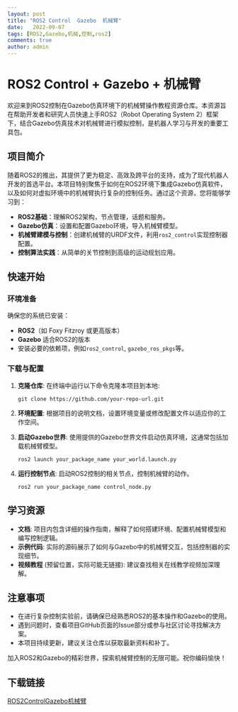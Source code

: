 ```yaml
---
layout: post
title: "ROS2 Control  Gazebo  机械臂"
date:   2022-09-07
tags: [ROS2,Gazebo,机械,控制,ros2]
comments: true
author: admin
---
```

# ROS2 Control + Gazebo + 机械臂

欢迎来到ROS2控制在Gazebo仿真环境下的机械臂操作教程资源仓库。本资源旨在帮助开发者和研究人员快速上手ROS2（Robot Operating System 2）框架下，结合Gazebo仿真技术对机械臂进行模拟控制，是机器人学习与开发的重要工具包。

## 项目简介

随着ROS2的推出，其提供了更为稳定、高效及跨平台的支持，成为了现代机器人开发的首选平台。本项目特别聚焦于如何在ROS2环境下集成Gazebo仿真软件，以及如何对虚拟环境中的机械臂执行复杂的控制任务。通过这个资源，您将能够学习到：

- **ROS2基础**：理解ROS2架构，节点管理，话题和服务。
- **Gazebo仿真**：设置和配置Gazebo环境，导入机械臂模型。
- **机械臂建模与控制**：创建机械臂的URDF文件，利用`ros2_control`实现控制器配置。
- **控制算法实践**：从简单的关节控制到高级的运动规划应用。
  
## 快速开始

### 环境准备

确保您的系统已安装：
- **ROS2**（如 Foxy Fitzroy 或更高版本）
- **Gazebo** 适合ROS2的版本
- 安装必要的依赖项，例如`ros2_control`, `gazebo_ros_pkgs`等。

### 下载与配置

1. **克隆仓库**: 在终端中运行以下命令克隆本项目到本地:
   ```
   git clone https://github.com/your-repo-url.git
   ```
   
2. **环境配置**: 根据项目的说明文档，设置环境变量或修改配置文件以适应你的工作空间。

3. **启动Gazebo世界**: 使用提供的Gazebo世界文件启动仿真环境，这通常包括加载机械臂模型。
   ```
   ros2 launch your_package_name your_world.launch.py
   ```

4. **运行控制节点**: 启动ROS2控制的相关节点，控制机械臂的动作。
   ```
   ros2 run your_package_name control_node.py
   ```

## 学习资源

- **文档**: 项目内包含详细的操作指南，解释了如何搭建环境、配置机械臂模型和编写控制逻辑。
- **示例代码**: 实际的源码展示了如何与Gazebo中的机械臂交互，包括控制器的实现细节。
- **视频教程** (预留位置，实际可能无链接): 建议查找相关在线教学视频加深理解。

## 注意事项

- 在进行复杂控制实验前，请确保已经熟悉ROS2的基本操作和Gazebo的使用。
- 遇到问题时，查看项目GitHub页面的Issue部分或参与社区讨论寻找解决方案。
- 本项目持续更新，建议关注仓库以获取最新资料和补丁。

加入ROS2和Gazebo的精彩世界，探索机械臂控制的无限可能。祝你编码愉快！

## 下载链接

[ROS2ControlGazebo机械臂](https://pan.quark.cn/s/99684b9bf056)